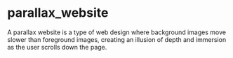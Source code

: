 # parallax_website
A parallax website is a type of web design where background images move slower than foreground images, creating an illusion of depth and immersion as the user scrolls down the page.
